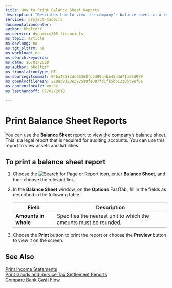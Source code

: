 ```yaml
---
title: How to Print Balance Sheet Reports
description: "Describes how to view the company’s balance sheet in a report."
services: project-madeira
documentationcenter: 
author: bholtorf
ms.service: dynamics365-financials
ms.topic: article
ms.devlang: na
ms.tgt_pltfrm: na
ms.workload: na
ms.search.keywords: 
ms.date: 10/01/2018
ms.author: bholtorf
ms.translationtype: HT
ms.sourcegitcommit: 046a42582dc66368fded90a4bb45add71a95d979
ms.openlocfilehash: 228e39123e3225a8fe087fd1fe5bb1210bb9ef6e
ms.contentlocale: en-nz
ms.lasthandoff: 07/02/2018

---
```

# <a name="print-balance-sheet-reports"></a>Print Balance Sheet Reports
You can use the **Balance Sheet** report to view the company’s balance sheet. This is a legal report that is required for auditing accounts. You can use this report to view assets and liabilities.  
  
## <a name="to-print-a-balance-sheet-report"></a>To print a balance sheet report    
1. Choose the ![Search for Page or Report](../../media/ui-search/search_small.png "Search for Page or Report icon") icon, enter **Balance Sheet**, and then choose the relevant link.  
2. In the **Balance Sheet** window, on the **Options** FastTab, fill in the fields as described in the following table.  
  
    |Field|Description|  
    |---------------------------------|---------------------------------------|  
    |**Amounts in whole**|Specifies the nearest unit to which the amounts must be rounded.|  
  
3. Choose the **Print** button to print the report or choose the **Preview** button to view it on the screen.  
  
## <a name="see-also"></a>See Also  
[Print Income Statements](how-to-print-income-statements.md)   
[Print Goods and Service Tax Settlement Reports](how-to-print-goods-and-service-tax-settlement-reports.md)   
[Compare Bank Cash Flow](how-to-compare-bank-cash-flow.md)
